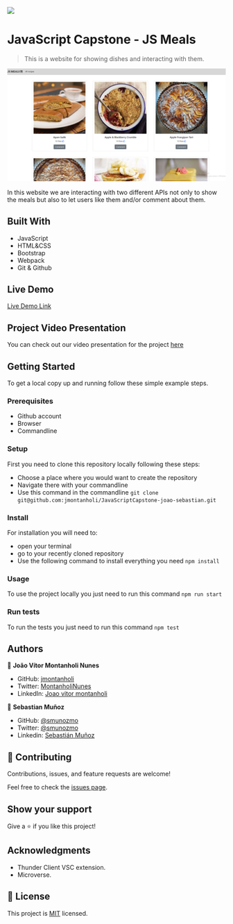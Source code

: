 ![](https://img.shields.io/badge/Microverse-blueviolet)

# JavaScript Capstone - JS Meals

> This is a website for showing dishes and interacting with them.

![screenshot](./website.png)

In this website we are interacting with two different APIs not only to show the meals but also to let users like them and/or comment about them.

## Built With

- JavaScript
- HTML&CSS
- Bootstrap
- Webpack
- Git & Github

## Live Demo

[Live Demo Link](https://jmontanholi.github.io/JavaScriptCapstone-joao-sebastian/)

## Project Video Presentation

You can check out our video presentation for the project [here](https://www.loom.com/share/0e96cd8331524739814b55528504a1aa)

## Getting Started

To get a local copy up and running follow these simple example steps.

### Prerequisites

- Github account
- Browser
- Commandline
### Setup

First you need to clone this repository locally following these steps:
- Choose a place where you would want to create the repository
- Navigate there with your commandline
- Use this command in the commandline ```git clone git@github.com:jmontanholi/JavaScriptCapstone-joao-sebastian.git```
### Install

For installation you will need to:
- open your terminal
- go to your recently cloned repository
- Use the following command to install everything you need ```npm install```
### Usage

To use the project locally you just need to run this command ```npm run start```
### Run tests

To run the tests you just need to run this command ```npm test```

## Authors

👤 **João Vítor Montanholi Nunes**

- GitHub: [jmontanholi](https://github.com/jmontanholi)
- Twitter: [MontanholiNunes](https://twitter.com/MontanholiNunes)
- LinkedIn: [Joao vitor montanholi](https://www.linkedin.com/in/joaovitormontanholi/)

👤 **Sebastian Muñoz**

- GitHub: [@smunozmo](https://github.com/smunozmo)
- Twitter: [@smunozmo](https://twitter.com/smunozmo)
- Linkedin: [Sebastián Muñoz](https://www.linkedin.com/in/smunozmo/)
## 🤝 Contributing

Contributions, issues, and feature requests are welcome!

Feel free to check the [issues page](../../issues/).

## Show your support

Give a ⭐️ if you like this project!

## Acknowledgments

- Thunder Client VSC extension.
- Microverse.

## 📝 License

This project is [MIT](./MIT.md) licensed.
